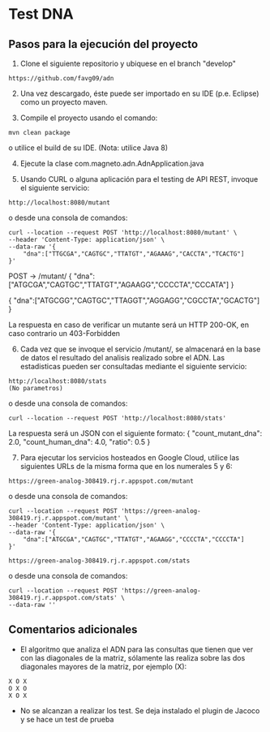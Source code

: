 # Test DNA

## Pasos para la ejecución del proyecto

1. Clone el siguiente repositorio y ubiquese en el branch "develop"
```
https://github.com/favg09/adn
```

2. Una vez descargado, éste puede ser importado en su IDE (p.e. Eclipse) como un proyecto maven.

3. Compile el proyecto usando el comando:
```
mvn clean package
```
o utilice el build de su IDE. (Nota: utilice Java 8)

4. Ejecute la clase com.magneto.adn.AdnApplication.java 

5. Usando CURL o alguna aplicación para el testing de API REST, invoque el siguiente servicio: 
```
http://localhost:8080/mutant
```
o desde una consola de comandos:
```
curl --location --request POST 'http://localhost:8080/mutant' \
--header 'Content-Type: application/json' \
--data-raw '{
    "dna":["TTGCGA","CAGTGC","TTATGT","AGAAAG","CACCTA","TCACTG"]
}'
```

POST → /mutant/
{
    "dna":["ATGCGA","CAGTGC","TTATGT","AGAAGG","CCCCTA","CCCATA"]
}

{
    "dna":["ATGCGG","CAGTGC","TTAGGT","AGGAGG","CGCCTA","GCACTG"]
}

La respuesta en caso de verificar un mutante será un HTTP 200-OK, en caso contrario un 403-Forbidden

6. Cada vez que se invoque el servicio /mutant/, se almacenará en la base de datos el resultado del analisis realizado sobre el ADN. Las estadisticas pueden ser consultadas mediante el siguiente servicio:
```
http://localhost:8080/stats
(No parametros)
```
o desde una consola de comandos:
```
curl --location --request POST 'http://localhost:8080/stats'
```

La respuesta será un JSON con el siguiente formato:
{
    "count_mutant_dna": 2.0,
    "count_human_dna": 4.0,
    "ratio": 0.5
}

7. Para ejecutar los servicios hosteados en Google Cloud, utilice las siguientes URLs de la misma forma que en los numerales 5 y 6:
```
https://green-analog-308419.rj.r.appspot.com/mutant
```
o desde una consola de comandos:
```
curl --location --request POST 'https://green-analog-308419.rj.r.appspot.com/mutant' \
--header 'Content-Type: application/json' \
--data-raw '{
    "dna":["ATGCGA","CAGTGC","TTATGT","AGAAGG","CCCCTA","CCCCTA"]
}'
```

```
https://green-analog-308419.rj.r.appspot.com/stats
```
o desde una consola de comandos:
```
curl --location --request POST 'https://green-analog-308419.rj.r.appspot.com/stats' \
--data-raw ''
```


## Comentarios adicionales

- El algoritmo que analiza el ADN para las consultas que tienen que ver con las diagonales de la matriz, sólamente las realiza sobre las dos diagonales mayores de la matriz, por ejemplo (X):
```
X O X
O X O
X O X
```

- No se alcanzan a realizar los test. Se deja instalado el plugin de Jacoco y se hace un test de prueba



 
